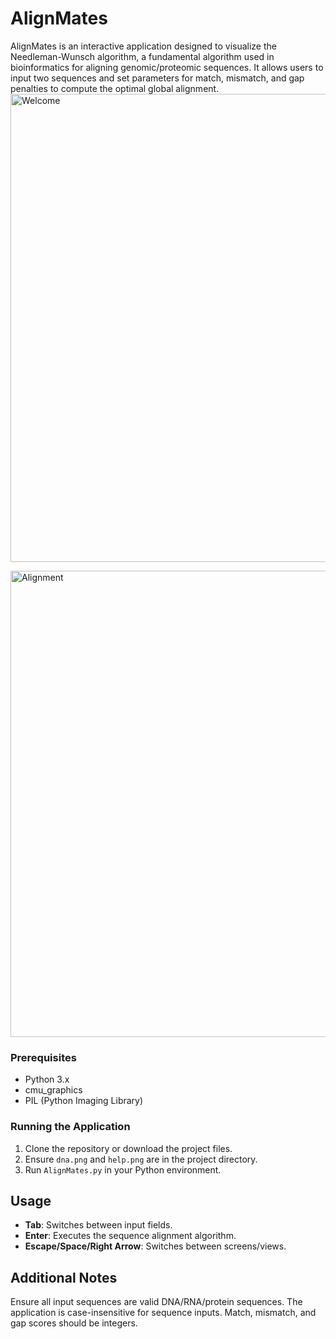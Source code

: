 # AlignMates
AlignMates is an interactive application designed to visualize the Needleman-Wunsch algorithm, a fundamental algorithm used in bioinformatics for aligning genomic/proteomic sequences. It allows users to input two sequences and set parameters for match, mismatch, and gap penalties to compute the optimal global alignment.
<img width="749" alt="Welcome" src="https://github.com/Shloka12/AlignMates/assets/67782856/845cc28d-1f2b-410a-a56f-6094752a3ed5">

<img width="746" alt="Alignment" src="https://github.com/Shloka12/AlignMates/assets/67782856/87b94a97-0fcf-474e-92ca-15e83a2094fe">


### Prerequisites
- Python 3.x
- cmu_graphics
- PIL (Python Imaging Library)
  
### Running the Application
1. Clone the repository or download the project files.
2. Ensure `dna.png` and `help.png` are in the project directory.
3. Run `AlignMates.py` in your Python environment.

## Usage
- **Tab**: Switches between input fields.
- **Enter**: Executes the sequence alignment algorithm.
- **Escape/Space/Right Arrow**: Switches between screens/views.

## Additional Notes
Ensure all input sequences are valid DNA/RNA/protein sequences. The application is case-insensitive for sequence inputs. Match, mismatch, and gap scores should be integers.


